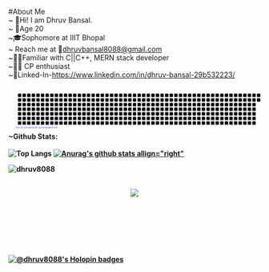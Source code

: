 #About Me</br>
~ 🤘Hi! I am Dhruv Bansal.</br>
~ 🙋Age 20 </br>
~🎓Sophomore at IIIT Bhopal</br>
~ Reach me at 📧dhruvbansal8088@gmail.com</br>
~🧑‍💻Familiar with C||C++, MERN stack developer</br>
~👨‍💻 CP enthusiast</br>
~👤Linked-In-https://www.linkedin.com/in/dhruv-bansal-29b532223/</br></br>
![gitartwork](gitartwork.svg)
<b>~Github Stats: </br></br>
![Top Langs](https://github-readme-stats.vercel.app/api/top-langs/?username=dhruv8088&theme=tokyonight)
[![Anurag's github stats allign="right"](https://github-readme-stats.vercel.app/api?username=dhruv8088)](https://github.com/anuraghazra/github-readme-stats)
<p align="center"><img align="left" src="https://github-readme-streak-stats.herokuapp.com/?user=dhruv8088&theme=nightowl" alt="dhruv8088" /></p><br></br>




<div><p align="center"><img src="https://activity-graph.herokuapp.com/graph?username=dhruv8088&theme=dracula"></p></div><br><br><br><br><br>




[![@dhruv8088's Holopin badges](https://holopin.me/dhruv8088)](https://holopin.io/@dhruv8088)
